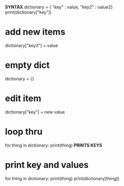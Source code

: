 **SYNTAX**
dictionary = { "key" : value, "key2" : value2}
print(dictionary["key"])

# add new items
dictionary["key3"] = value

# empty dict
dictionary = {}

# edit item
dictionary["key"] = new value

# loop thru
for thing in dictionary:
    print(thing)            **PRINTS KEYS**

# print key and values
for thing in dictionary:
    print(thing)
    print(dictionary[thing])  


